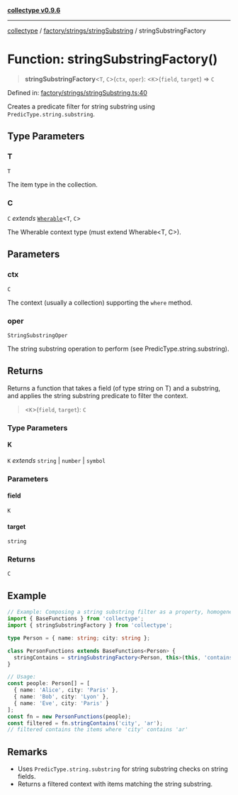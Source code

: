[**collectype v0.9.6**](../../../../README.md)

***

[collectype](../../../../modules.md) / [factory/strings/stringSubstring](../README.md) / stringSubstringFactory

# Function: stringSubstringFactory()

> **stringSubstringFactory**\<`T`, `C`\>(`ctx`, `oper`): \<`K`\>(`field`, `target`) => `C`

Defined in: [factory/strings/stringSubstring.ts:40](https://github.com/maduhaime/collectype/blob/ba52424b164c706fb5e7ecc5581685b53a2ac88d/src/factory/strings/stringSubstring.ts#L40)

Creates a predicate filter for string substring using `PredicType.string.substring`.

## Type Parameters

### T

`T`

The item type in the collection.

### C

`C` *extends* [`Wherable`](../../../../types/utility/type-aliases/Wherable.md)\<`T`, `C`\>

The Wherable context type (must extend Wherable<T, C>).

## Parameters

### ctx

`C`

The context (usually a collection) supporting the `where` method.

### oper

`StringSubstringOper`

The string substring operation to perform (see PredicType.string.substring).

## Returns

Returns a function that takes a field (of type string on T) and a substring, and applies the string substring predicate to filter the context.

> \<`K`\>(`field`, `target`): `C`

### Type Parameters

#### K

`K` *extends* `string` \| `number` \| `symbol`

### Parameters

#### field

`K`

#### target

`string`

### Returns

`C`

## Example

```ts
// Example: Composing a string substring filter as a property, homogeneous model
import { BaseFunctions } from 'collectype';
import { stringSubstringFactory } from 'collectype';

type Person = { name: string; city: string };

class PersonFunctions extends BaseFunctions<Person> {
  stringContains = stringSubstringFactory<Person, this>(this, 'contains');
}

// Usage:
const people: Person[] = [
  { name: 'Alice', city: 'Paris' },
  { name: 'Bob', city: 'Lyon' },
  { name: 'Eve', city: 'Paris' }
];
const fn = new PersonFunctions(people);
const filtered = fn.stringContains('city', 'ar');
// filtered contains the items where 'city' contains 'ar'
```

## Remarks

- Uses `PredicType.string.substring` for string substring checks on string fields.
- Returns a filtered context with items matching the string substring.
